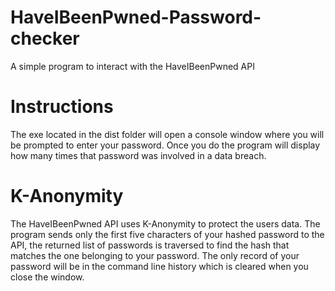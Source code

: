 # HaveIBeenPwned-Password-checker
A simple program to interact with the HaveIBeenPwned API

# Instructions
The exe located in the dist folder will open a console window where you will be prompted to enter your password. Once you do the program will display how many times that password was involved in a data breach.

# K-Anonymity
The HaveIBeenPwned API uses K-Anonymity to protect the users data. The program sends only the first five characters of your hashed password to the API, the returned list of passwords is traversed to find the hash that matches the one belonging to your password. The only record of your password will be in the command line history which is cleared when you close the window.
